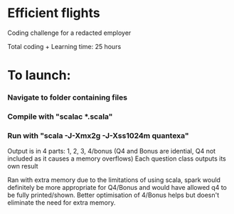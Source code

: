# Efficient flights
Coding challenge for a redacted employer

Total coding + Learning time: 25 hours


# To launch: 

### Navigate to folder containing files

### Compile with "scalac *.scala"

### Run with "scala -J-Xmx2g -J-Xss1024m quantexa"

Output is in 4 parts: 1, 2, 3, 4/bonus (Q4 and Bonus are idential, Q4 not included as it causes a memory overflows)
Each question class outputs its own result

Ran with extra memory due to the limitations of using scala, spark would definitely be more appropriate for Q4/Bonus and would have allowed q4 to be fully printed/shown. Better optimisation of 4/Bonus helps but doesn't eliminate the need for extra memory.
